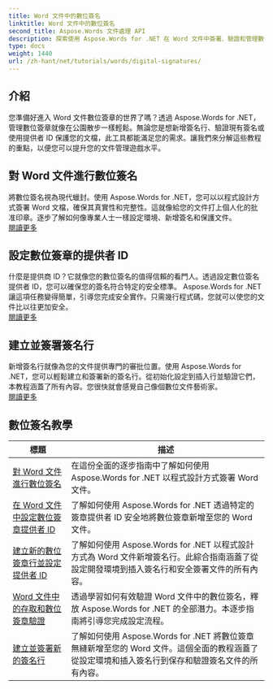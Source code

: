```yaml
---
title: Word 文件中的數位簽名
linktitle: Word 文件中的數位簽名
second_title: Aspose.Words 文件處理 API
description: 探索使用 Aspose.Words for .NET 在 Word 文件中簽署、驗證和管理數位簽章的逐步教學。
type: docs
weight: 1440
url: /zh-hant/net/tutorials/words/digital-signatures/
---
```

## 介紹

您準備好進入 Word 文件數位簽章的世界了嗎？透過 Aspose.Words for .NET，管理數位簽章就像在公園散步一樣輕鬆。無論您是想新增簽名行、驗證現有簽名或使用提供者 ID 保護您的文檔，此工具都能滿足您的需求。讓我們來分解這些教程的重點，以便您可以提升您的文件管理遊戲水平。

## 對 Word 文件進行數位簽名  

將數位簽名視為現代蠟封。使用 Aspose.Words for .NET，您可以以程式設計方式簽署 Word 文檔，確保其真實性和完整性。這就像給您的文件打上個人化的批准印章。逐步了解如何像專業人士一樣設定環境、新增簽名和保護文件。  
[閱讀更多](./digitally-signing-word-document/)  

## 設定數位簽章的提供者 ID  

什麼是提供商 ID？它就像您的數位簽名的值得信賴的看門人。透過設定數位簽名提供者 ID，您可以確保您的簽名符合特定的安全標準。 Aspose.Words for .NET 讓這項任務變得簡單，引導您完成安全實作。只需幾行程式碼，您就可以使您的文件比以往更加安全。  
[閱讀更多](./set-digital-signature-provider-id/)  

## 建立並簽署簽名行  

新增簽名行就像為您的文件提供專門的審批位置。使用 Aspose.Words for .NET，您可以輕鬆建立和簽署新的簽名行。從初始化設定到插入行並驗證它們，本教程涵蓋了所有內容。您很快就會感覺自己像個數位文件藝術家。  
[閱讀更多](./create-and-sign-new-signature-line/)  

 ## 數位簽名教學
| 標題 | 描述 |
| --- | --- |
| [對 Word 文件進行數位簽名](./digitally-signing-word-document/) | 在這份全面的逐步指南中了解如何使用 Aspose.Words for .NET 以程式設計方式簽署 Word 文件。 |
| [在 Word 文件中設定數位簽章提供者 ID](./set-digital-signature-provider-id/) | 了解如何使用 Aspose.Words for .NET 透過特定的簽章提供者 ID 安全地將數位簽章新增至您的 Word 文件。 |
| [建立新的數位簽章行並設定提供者 ID](./create-new-digital-signature-line-and-set-provider-id/) | 了解如何使用 Aspose.Words for .NET 以程式設計方式為 Word 文件新增簽名行。此綜合指南涵蓋了從設定開發環境到插入簽名行和安全簽署文件的所有內容。 |
| [Word 文件中的存取和數位簽章驗證](./access-and-digital-signature-verification/) | 透過學習如何有效驗證 Word 文件中的數位簽名，釋放 Aspose.Words for .NET 的全部潛力。本逐步指南將引導您完成設定流程。 |
| [建立並簽署新的簽名行](./create-and-sign-new-signature-line/) | 了解如何使用 Aspose.Words for .NET 將數位簽章無縫新增至您的 Word 文件。這個全面的教程涵蓋了從設定環境和插入簽名行到保存和驗證簽名文件的所有內容。 |